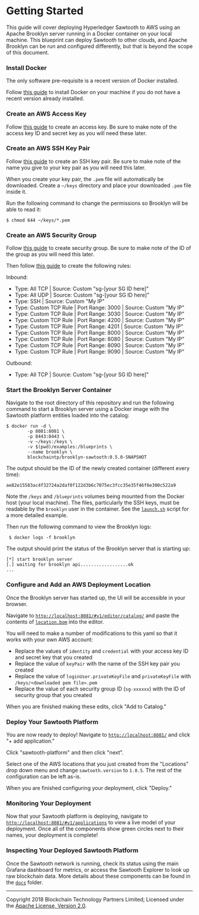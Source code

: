 Getting Started
===============

This guide will cover deploying Hyperledger Sawtooth to AWS using an Apache Brooklyn server running in a Docker container on your local machine. This blueprint can deploy Sawtooth to other clouds, and Apache Brooklyn can be run and configured differently, but that is beyond the scope of this document.

### Install Docker

The only software pre-requisite is a recent version of Docker installed.

Follow [this guide](https://docs.docker.com/install/) to install Docker on your machine if you do not have a recent version already installed.

### Create an AWS Access Key

Follow [this guide](https://docs.aws.amazon.com/general/latest/gr/managing-aws-access-keys.html) to create an access key. Be sure to make note of the access key ID and secret key as you will need these later.

### Create an AWS SSH Key Pair

Follow [this guide](https://docs.aws.amazon.com/AWSEC2/latest/UserGuide/ec2-key-pairs.html) to create an SSH key pair. Be sure to make note of the name you give to your key pair as you will need this later.

When you create your key pair, the `.pem` file will automatically be downloaded. Create a `~/keys` directory and place your downloaded `.pem` file inside it.

Run the following command to change the permissions so Brooklyn will be able to read it:

	$ chmod 644 ~/keys/*.pem

### Create an AWS Security Group

Follow [this guide](https://docs.aws.amazon.com/AWSEC2/latest/UserGuide/using-network-security.html#creating-security-group) to create security group. Be sure to make note of the ID of the group as you will need this later.

Then follow [this guide](https://docs.aws.amazon.com/AWSEC2/latest/UserGuide/using-network-security.html#adding-security-group-rule) to create the following rules:

Inbound:
- Type: All TCP | Source: Custom "sg-[your SG ID here]"
- Type: All UDP | Source: Custom "sg-[your SG ID here]"
- Type: SSH | Source: Custom "My IP"
- Type: Custom TCP Rule | Port Range: 3000 | Source: Custom "My IP"
- Type: Custom TCP Rule | Port Range: 3030 | Source: Custom "My IP"
- Type: Custom TCP Rule | Port Range: 4200 | Source: Custom "My IP"
- Type: Custom TCP Rule | Port Range: 4201 | Source: Custom "My IP"
- Type: Custom TCP Rule | Port Range: 8000 | Source: Custom "My IP"
- Type: Custom TCP Rule | Port Range: 8080 | Source: Custom "My IP"
- Type: Custom TCP Rule | Port Range: 8090 | Source: Custom "My IP"
- Type: Custom TCP Rule | Port Range: 9090 | Source: Custom "My IP"

Outbound:
- Type: All TCP | Source: Custom "sg-[your SG ID here]"

### Start the Brooklyn Server Container

Navigate to the root directory of this repository and run the following command to start a Brooklyn server using a Docker image with the Sawtooth platform entities loaded into the catalog:

    $ docker run -d \
            -p 8081:8081 \
            -p 8443:8443 \
            -v ~/keys:/keys \
            -v $(pwd)/examples:/blueprints \
            --name brooklyn \
            blockchaintp/brooklyn-sawtooth:0.5.0-SNAPSHOT

The output should be the ID of the newly created container (different every time):

	ae82e15583ac4f32724a2daf0f122d3b6c7075ec3fcc35e35f46f6e300c522a9

Note the `/keys` and `/blueprints` volumes being mounted from the Docker host (your local machine). The files, particularly the SSH keys, must be readable by the `brooklyn` user in the container. See the [`launch.sh`](scripts/launch.sh) script for a more detailed example.

Then run the following command to view the Brooklyn logs:

	 $ docker logs -f brooklyn

The output should print the status of the Brooklyn server that is starting up:

    [*] start brooklyn server
    [.] waiting for brooklyn api..................ok
    ...

### Configure and Add an AWS Deployment Location

Once the Brooklyn server has started up, the UI will be accessible in your browser.

Navigate to [`http://localhost:8081/#v1/editor/catalog/`](http://localhost:8081/#v1/editor/catalog/) and paste the contents of [`location.bom`](examples/location.bom) into the editor.

You will need to make a number of modifications to this yaml so that it works with your own AWS account:

- Replace the values of `identity` and `credential` with your access key ID and secret key that you created
- Replace the value of `keyPair` with the name of the SSH key pair you created
- Replace the value of `loginUser.privateKeyFile` and `privateKeyFile` with `/keys/<downloaded pem file>.pem`
- Replace the value of each security group ID (`sg-xxxxxx`) with the ID of security group that you created

When you are finished making these edits, click "Add to Catalog."

### Deploy Your Sawtooth Platform

You are now ready to deploy! Navigate to [`http://localhost:8081/`](http://localhost:8081/) and click "+ add application."

Click "sawtooth-platform" and then click "next".

Select one of the AWS locations that you just created from the "Locations" drop down menu and change `sawtooth.version` to `1.0.5`. The rest of the configuration can be left as-is.

When you are finished configuring your deployment, click "Deploy."

### Monitoring Your Deployment

Now that your Sawtooth platform is deploying, navigate to [`http://localhost:8081/#v1/applications`](http://localhost:8081/#v1/applications) to view a live model of your deployment. Once all of the components show green circles next to their names, your deployment is complete!

### Inspecting Your Deployed Sawtooth Platform

Once the Sawtooth network is running, check its status using the main Grafana dashboard for metrics, or access the Sawtooth Explorer to look up raw blockchain data. More details about these components can be found in the [`docs`](docs) folder.


---
Copyright 2018 Blockchain Technology Partners Limited; Licensed under the [Apache License, Version 2.0](./LICENSE).
